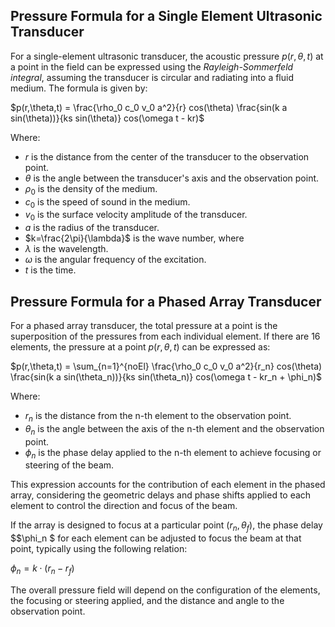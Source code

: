 ## Pressure Formula for a Single Element Ultrasonic Transducer
For a single-element ultrasonic transducer, the acoustic pressure $p(r,\theta,t)$ at a point in the field can be expressed using the _Rayleigh-Sommerfeld integral_, assuming the transducer is circular and radiating into a fluid medium. 
The formula is given by:


$p(r,\theta,t) = \frac{\rho_0 c_0 v_0 a^2}{r} cos(\theta) \frac{sin(k a sin(\theta))}{ks sin(\theta)} cos(\omega t - kr)$

Where: 
- $r$ is the distance from the center of the transducer to the observation point.
- $\theta$ is the angle between the transducer's axis and the observation point.
- $\rho_0$ is the density of the medium.
- $c_0$ is the speed of sound in the medium.
- $v_0$ is the surface velocity amplitude of the transducer.
- $a$ is the radius of the transducer.
- $k=\frac{2\pi}{\lambda}$ is the wave number, where 
- ${\lambda}$ is the wavelength.
- ${\omega}$  is the angular frequency of the excitation.
- ${t}$ is the time.

## Pressure Formula for a Phased Array Transducer
For a phased array transducer, the total pressure at a point is the superposition of the pressures from each individual element. If there are 16 elements, the pressure at a point 
$p(r,\theta,t)$ can be expressed as:

$p(r,\theta,t) = \sum_{n=1}^{noEl} \frac{\rho_0 c_0 v_0 a^2}{r_n} cos(\theta) \frac{sin(k a sin(\theta_n))}{ks sin(\theta_n)} cos(\omega t - kr_n + \phi_n)$

Where: 
- $r_n$ is the distance from the n-th element to the observation point.
- $\theta_n$ is the angle between the axis of the n-th element and the observation point. 
- $\phi_n$ is the phase delay applied to the n-th element to achieve focusing or steering of the beam.

This expression accounts for the contribution of each element in the phased array, considering the geometric delays and phase shifts applied to each element to control the direction and focus of the beam.

If the array is designed to focus at a particular point $(r_n, \theta_f)$, the phase delay $$\phi_n $ for each element can be adjusted to focus the beam at that point, typically using the following relation:

$\phi_n = k \cdot (r_n - r_f)$

The overall pressure field will depend on the configuration of the elements, the focusing or steering applied, and the distance and angle to the observation point.



